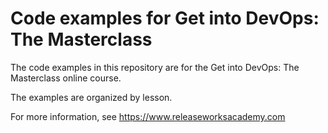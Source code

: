 # Code examples for Get into DevOps: The Masterclass
The code examples in this repository are for the Get into DevOps: The Masterclass online course.

The examples are organized by lesson.

For more information, see https://www.releaseworksacademy.com
